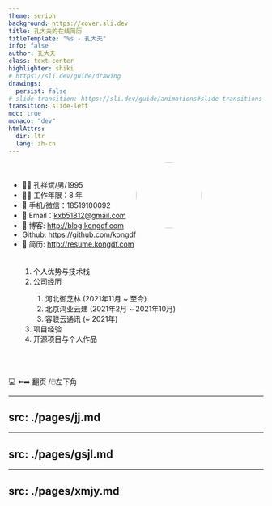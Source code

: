 ```yaml
---
theme: seriph
background: https://cover.sli.dev
title: 孔大夫的在线简历
titleTemplate: "%s - 孔大夫"
info: false
author: 孔大夫
class: text-center
highlighter: shiki
# https://sli.dev/guide/drawing
drawings:
  persist: false
# slide transition: https://sli.dev/guide/animations#slide-transitions
transition: slide-left
mdc: true
monaco: "dev" 
htmlAttrs:
  dir: ltr
  lang: zh-cn
---
```


<div >


<img border="rounded" style="border-radius:50%;margin:0 auto;" src="https://static.kongdf.com/self.jpeg" width="130" alt="">



<div style="width:50%;float:left;">

  <div style="margin-top:20px;float:right;text-align:left;">

  - 🧝‍♂️ 孔祥斌/男/1995
  - 🧑‍💻 工作年限：8 年
  - 📱 手机/微信：18519100092
  - 📮 Email：kxb51812@gmail.com
  - 📖 博客: http://blog.kongdf.com
  - <carbon-logo-github /> Github: https://github.com/kongdf 
  - 📄 简历: http://resume.kongdf.com

  </div>

</div>
<div style="float:left;margin-left:5%;">

  <div style="margin-top:20px;text-align:left;">


  <!-- <Toc   minDepth="1" maxDepth="2"></Toc> -->
  <ol>

  <li class="rounded cursor-pointer" hover="bg-white bg-opacity-10" @click="$slidev.nav.next()">个人优势与技术栈 <carbon:arrow-right class="inline"/></li>
 <li class="rounded cursor-pointer" hover="bg-white bg-opacity-10" @click.stop="$slidev.nav.go(3) ">公司经历 <carbon:arrow-right class="inline"/>
    <ol>
      <li class="rounded cursor-pointer" hover="bg-white bg-opacity-10" @click.stop="$slidev.nav.go(3)">河北御芝林 (2021年11月 ~ 至今)<carbon:arrow-right class="inline"/></li>
      <li class="rounded cursor-pointer" hover="bg-white bg-opacity-10" @click.stop="$slidev.nav.go(4)">北京鸿业云建 (2021年2月 ~ 2021年10月)<carbon:arrow-right class="inline"/></li>
      <li class="rounded cursor-pointer" hover="bg-white bg-opacity-10" @click.stop="$slidev.nav.go(5)">容联云通讯 (~ 2021年)<carbon:arrow-right class="inline"/></li>  
  </ol>
 </li>
  <li class="rounded cursor-pointer" hover="bg-white bg-opacity-10" @click="$slidev.nav.go(6)">项目经验 <carbon:arrow-right class="inline"/></li>
  <li class="rounded cursor-pointer" hover="bg-white bg-opacity-10" @click="$slidev.nav.go(6)" >开源项目与个人作品 <carbon:arrow-right class="inline"/></li>
  </ol>

 
  </div>

</div>

<div style="clear:both;"> </div>
<p style="margin-top:50px;">💻 ⬅️➡️ 翻页 /🖱️左下角</p>

</div>

---
src: ./pages/jj.md
---

---
src: ./pages/gsjl.md
---

---
src: ./pages/xmjy.md
---
